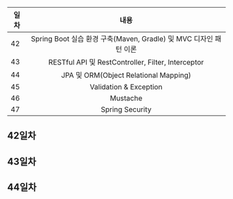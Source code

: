 
| 일차 | 내용 |
| --- | :-: |
| 42 | Spring Boot 실습 환경 구축(Maven, Gradle) 및 MVC 디자인 패턴 이론 |
| 43 | RESTful API 및 RestController, Filter, Interceptor |
| 44 | JPA 및 ORM(Object Relational Mapping) |
| 45 | Validation & Exception |
| 46 | Mustache |
| 47 | Spring Security |

42일차
-

43일차
-

44일차
-







